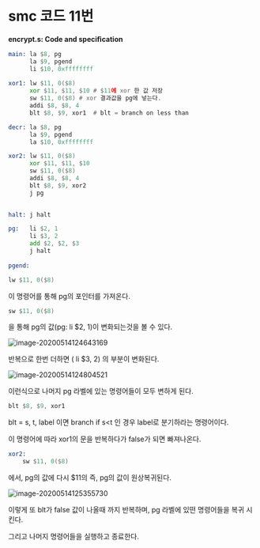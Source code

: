 # smc 코드 11번

 **encrypt.s: Code and speciﬁcation**

```asm
main: la $8, pg
      la $9, pgend
      li $10, 0xffffffff
      
xor1: lw $11, 0($8)
      xor $11, $11, $10 # $11에 xor 한 값 저장
      sw $11, 0($8) # xor 결과값을 pg에 넣는다.
      addi $8, $8, 4
      blt $8, $9, xor1	# blt = branch on less than

decr: la $8, pg
      la $9, pgend
      la $10, 0xffffffff

xor2: lw $11, 0($8)
      xor $11, $11, $10
      sw $11, 0($8)
      addi $8, $8, 4
      blt $8, $9, xor2
      j pg
      

halt: j halt

pg:   li $2, 1
      li $3, 2
      add $2, $2, $3
      j halt
      
pgend:
```



```asm
lw $11, 0($8)
```

이 명령어를 통해 pg의 포인터를 가져온다.

```asm
sw $11, 0($8)
```

을 통해  pg의 값(pg:   li $2, 1)이 변화되는것을 볼 수 있다.

![image-20200514124643169](C:\Users\SWlab\AppData\Roaming\Typora\typora-user-images\image-20200514124643169.png)

반복으로 한번 더하면 ( li $3, 2) 의 부분이 변화된다.

![image-20200514124804521](C:\Users\SWlab\AppData\Roaming\Typora\typora-user-images\image-20200514124804521.png)

이런식으로 나머지 pg 라벨에 있는 명령어들이  모두 변하게 된다.

 

```asm
blt $8, $9, xor1
```

blt = s, t, label 이면 branch if s<t 인 경우 label로 분기하라는 명령어이다.

이 명령어에 따라 xor1의 문을 반복하다가 false가 되면 빠져나온다.

```asm
xor2: 
	sw $11, 0($8)
```

에서, pg의 값에 다시 $11의  즉, pg의 값이 원상복귀된다.

![image-20200514125355730](C:\Users\SWlab\AppData\Roaming\Typora\typora-user-images\image-20200514125355730.png)

이렇게 또 blt가 false 값이 나올때 까지 반복하며, pg 라벨에 있떤 명령어들을 복귀 시킨다.

그리고 나머지 명령어들을 실행하고 종료한다.

